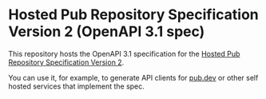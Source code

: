 # Hosted Pub Repository Specification Version 2 (OpenAPI 3.1 spec)

This repository hosts the OpenAPI 3.1 specification for the [Hosted Pub Repository Specification Version 2].

You can use it, for example, to generate API clients for [pub.dev] or other self hosted services that implement the
spec.

[Hosted Pub Repository Specification Version 2]: https://github.com/dart-lang/pub/blob/master/doc/repository-spec-v2.md
[pub.dev]: https://pub.dev
